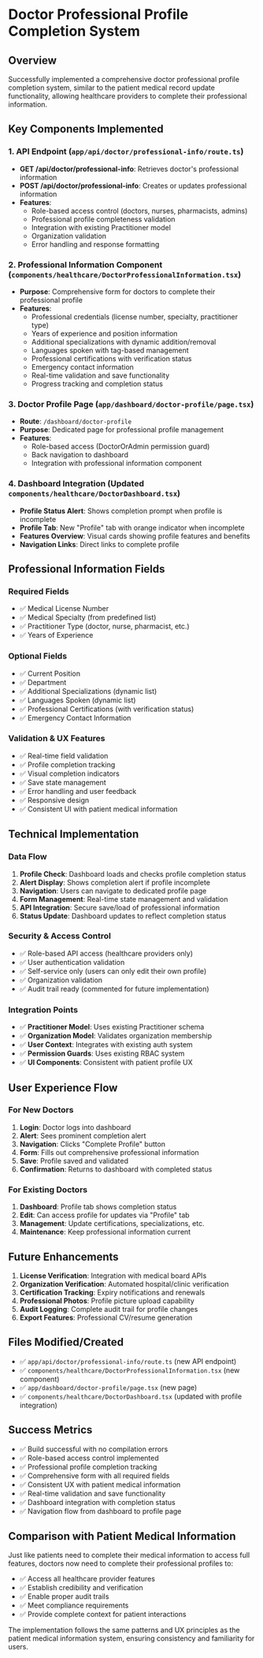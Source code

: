 # Doctor Professional Profile Completion System

## Overview
Successfully implemented a comprehensive doctor professional profile completion system, similar to the patient medical record update functionality, allowing healthcare providers to complete their professional information.

## Key Components Implemented

### 1. API Endpoint (`app/api/doctor/professional-info/route.ts`)
- **GET /api/doctor/professional-info**: Retrieves doctor's professional information
- **POST /api/doctor/professional-info**: Creates or updates professional information
- **Features**:
  - Role-based access control (doctors, nurses, pharmacists, admins)
  - Professional profile completeness validation
  - Integration with existing Practitioner model
  - Organization validation
  - Error handling and response formatting

### 2. Professional Information Component (`components/healthcare/DoctorProfessionalInformation.tsx`)
- **Purpose**: Comprehensive form for doctors to complete their professional profile
- **Features**:
  - Professional credentials (license number, specialty, practitioner type)
  - Years of experience and position information
  - Additional specializations with dynamic addition/removal
  - Languages spoken with tag-based management
  - Professional certifications with verification status
  - Emergency contact information
  - Real-time validation and save functionality
  - Progress tracking and completion status

### 3. Doctor Profile Page (`app/dashboard/doctor-profile/page.tsx`)
- **Route**: `/dashboard/doctor-profile`
- **Purpose**: Dedicated page for professional profile management
- **Features**:
  - Role-based access (DoctorOrAdmin permission guard)
  - Back navigation to dashboard
  - Integration with professional information component

### 4. Dashboard Integration (Updated `components/healthcare/DoctorDashboard.tsx`)
- **Profile Status Alert**: Shows completion prompt when profile is incomplete
- **Profile Tab**: New "Profile" tab with orange indicator when incomplete
- **Features Overview**: Visual cards showing profile features and benefits
- **Navigation Links**: Direct links to complete profile

## Professional Information Fields

### Required Fields
- ✅ Medical License Number
- ✅ Medical Specialty (from predefined list)
- ✅ Practitioner Type (doctor, nurse, pharmacist, etc.)
- ✅ Years of Experience

### Optional Fields
- ✅ Current Position
- ✅ Department
- ✅ Additional Specializations (dynamic list)
- ✅ Languages Spoken (dynamic list)
- ✅ Professional Certifications (with verification status)
- ✅ Emergency Contact Information

### Validation & UX Features
- ✅ Real-time field validation
- ✅ Profile completion tracking
- ✅ Visual completion indicators
- ✅ Save state management
- ✅ Error handling and user feedback
- ✅ Responsive design
- ✅ Consistent UI with patient medical information

## Technical Implementation

### Data Flow
1. **Profile Check**: Dashboard loads and checks profile completion status
2. **Alert Display**: Shows completion alert if profile incomplete
3. **Navigation**: Users can navigate to dedicated profile page
4. **Form Management**: Real-time state management and validation
5. **API Integration**: Secure save/load of professional information
6. **Status Update**: Dashboard updates to reflect completion status

### Security & Access Control
- ✅ Role-based API access (healthcare providers only)
- ✅ User authentication validation
- ✅ Self-service only (users can only edit their own profile)
- ✅ Organization validation
- ✅ Audit trail ready (commented for future implementation)

### Integration Points
- ✅ **Practitioner Model**: Uses existing Practitioner schema
- ✅ **Organization Model**: Validates organization membership
- ✅ **User Context**: Integrates with existing auth system
- ✅ **Permission Guards**: Uses existing RBAC system
- ✅ **UI Components**: Consistent with patient profile UX

## User Experience Flow

### For New Doctors
1. **Login**: Doctor logs into dashboard
2. **Alert**: Sees prominent completion alert
3. **Navigation**: Clicks "Complete Profile" button
4. **Form**: Fills out comprehensive professional information
5. **Save**: Profile saved and validated
6. **Confirmation**: Returns to dashboard with completed status

### For Existing Doctors
1. **Dashboard**: Profile tab shows completion status
2. **Edit**: Can access profile for updates via "Profile" tab
3. **Management**: Update certifications, specializations, etc.
4. **Maintenance**: Keep professional information current

## Future Enhancements
1. **License Verification**: Integration with medical board APIs
2. **Organization Verification**: Automated hospital/clinic verification
3. **Certification Tracking**: Expiry notifications and renewals
4. **Professional Photos**: Profile picture upload capability
5. **Audit Logging**: Complete audit trail for profile changes
6. **Export Features**: Professional CV/resume generation

## Files Modified/Created
- ✅ `app/api/doctor/professional-info/route.ts` (new API endpoint)
- ✅ `components/healthcare/DoctorProfessionalInformation.tsx` (new component)
- ✅ `app/dashboard/doctor-profile/page.tsx` (new page)
- ✅ `components/healthcare/DoctorDashboard.tsx` (updated with profile integration)

## Success Metrics
- ✅ Build successful with no compilation errors
- ✅ Role-based access control implemented
- ✅ Professional profile completion tracking
- ✅ Comprehensive form with all required fields
- ✅ Consistent UX with patient medical information
- ✅ Real-time validation and save functionality
- ✅ Dashboard integration with completion status
- ✅ Navigation flow from dashboard to profile page

## Comparison with Patient Medical Information
Just like patients need to complete their medical information to access full features, doctors now need to complete their professional profiles to:
- ✅ Access all healthcare provider features
- ✅ Establish credibility and verification
- ✅ Enable proper audit trails
- ✅ Meet compliance requirements
- ✅ Provide complete context for patient interactions

The implementation follows the same patterns and UX principles as the patient medical information system, ensuring consistency and familiarity for users.

